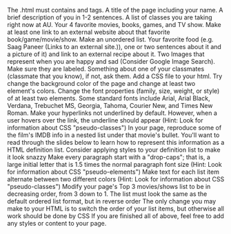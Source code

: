 The .html must contains <head> and <body> tags. 
A title of the page including your name. 
A brief description of you in 1-2 sentences.
A list of classes you are taking right now at AU.
Your 4 favorite movies, books, games, and TV show. Make at least one link to an external website about that favorite book/game/movie/show. Make an unordered list.
Your favorite food (e.g. Saag Paneer (Links to an external site.)), one or two sentences about it and a picture of it) and link to an external recipe about it.
Two Images that represent when you are happy and sad (Consider Google Image Search). Make sure they are labeled.
Something about one of your classmates (classmate that you know), if not, ask them.
Add a CSS file to your html. Try change the background color of the page and change at least two element's colors. 
Change the font properties (family, size, weight, or style) of at least two elements. Some standard fonts include Arial, Arial Black, Verdana, Trebuchet MS, Georgia, Tahoma, Courier New, and Times New Roman.
Make your hyperlinks not underlined by default. However, when a user hovers over the link, the underline should appear (Hint: Look for information about CSS "pseudo-classes")
In your page, reproduce some of the film's IMDB info in a nested list under that movie's bullet. You'll want to read through the slides below to learn how to represent this information as a HTML definition list. Consider applying styles to your definition list to make it look snazzy
Make every paragraph start with a "drop-caps"; that is, a large initial letter that is 1.5 times the normal paragraph font size (Hint: Look for information about CSS "pseudo-elements")
Make text for each list item alternate between two different colors (Hint: Look for information about CSS "pseudo-classes")
Modify your page's Top 3 movies/shows list to be in decreasing order, from 3 down to 1. The list must look the same as the default ordered list format, but in reverse order
The only change you may make to your HTML is to switch the order of your list items, but otherwise all work should be done by CSS
If you are finished all of above, feel free to add any styles or content to your page. 

